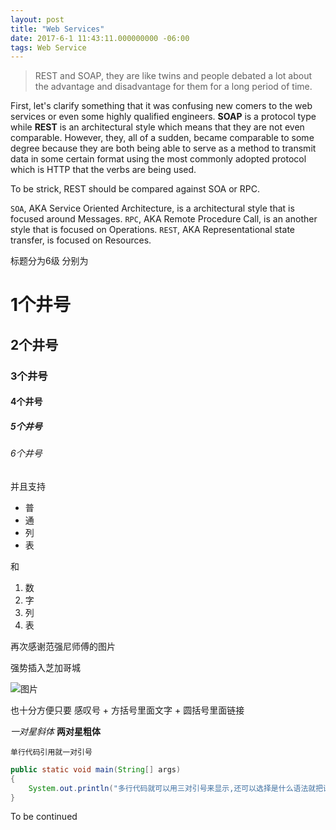 ```yaml
---
layout: post
title: "Web Services"
date: 2017-6-1 11:43:11.000000000 -06:00
tags: Web Service
---
```

>REST and SOAP, they are like twins and people debated a lot about the advantage and disadvantage for them for a long period of time.

First, let's clarify something that it was confusing new comers to the web services or even some highly qualified engineers. **SOAP** is a protocol type while **REST** is an architectural style which means that they are not even comparable. However, they, all of a sudden, became comparable to some degree because they are both being able to serve as a method to transmit data in some certain format using the most commonly adopted protocol which is HTTP that the verbs are being used.

To be strick, REST should be compared against SOA or RPC.

`SOA`, AKA Service Oriented Architecture, is a architectural style that is focused around Messages.
`RPC`, AKA Remote Procedure Call, is an another style that is focused on Operations.
`REST`, AKA Representational state transfer, is focused on Resources.




标题分为6级 分别为
# 1个井号
## 2个井号
### 3个井号
#### 4个井号
##### 5个井号
###### 6个井号

并且支持

- 普
- 通
- 列
- 表

和

1. 数
2. 字
3. 列
4. 表

再次感谢范强尼师傅的图片

强势插入芝加哥城

![图片](/assets/images/background-cover1.jpg)

也十分方便只要 感叹号 + 方括号里面文字 + 圆括号里面链接

*一对星斜体*
**两对星粗体**

`单行代码引用就一对引号`

```Java
public static void main(String[] args)
{
    System.out.println("多行代码就可以用三对引号来显示,还可以选择是什么语法就把语言名字加在第一行三引号后面");
}
```

To be continued












